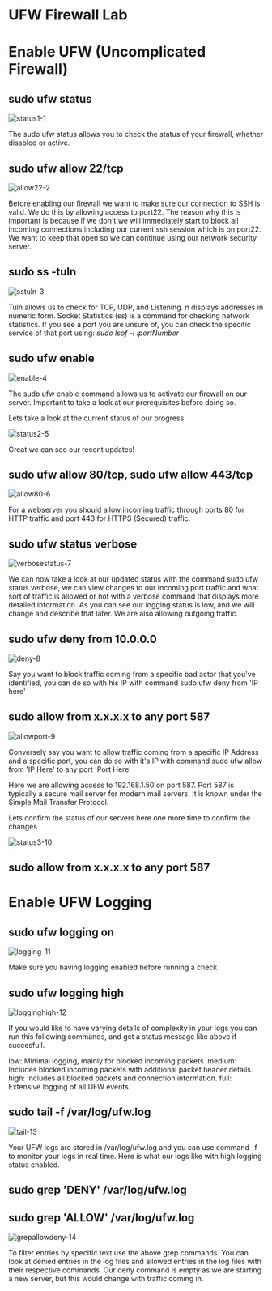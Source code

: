 # UFW Firewall Lab

# Enable UFW (Uncomplicated Firewall) 
## sudo ufw status 

![status1-1](images/status1-1.png)

The sudo ufw status allows you to check the status of your firewall, whether disabled or active.

## sudo ufw allow 22/tcp  

![allow22-2](images/allow22-2.png)

Before enabling our firewall we want to make sure our connection to SSH is valid. We do this by allowing access to port22. The reason why this is important is because if we don't we will immediately start to block all incoming connections including our current ssh session which is on port22. We want to keep that open so we can continue using our network security server.

## sudo ss -tuln   

![sstuln-3](images/sstuln-3.png)

Tuln allows us to check for TCP, UDP, and Listening. n displays addresses in numeric form. Socket Statistics (ss) is a command for checking network statistics. If you see a port you are unsure of, you can check the specific service of that port
using: *sudo lsof -i :portNumber*

## sudo ufw enable   

![enable-4](images/enable-4.png)

The sudo ufw enable command allows us to activate our firewall on our server. Important to take a look at our prerequisites before doing so.

Lets take a look at the current status of our progress 

![status2-5](images/status2-5.png)

Great we can see our recent updates! 

## sudo ufw allow 80/tcp, sudo ufw allow 443/tcp

![allow80-6](images/allow80-6.png)

For a webserver you should allow incoming traffic through ports 80 for HTTP traffic and port 443 for HTTPS (Secured) traffic. 

## sudo ufw status verbose   

![verbosestatus-7](images/verbosestatus-7.png)

We can now take a look at our updated status with the command sudo ufw status verbose, we can view changes to our incoming port traffic and what sort of traffic is allowed or not with a verbose command that displays more detailed information. As you can see our logging status is low, and we will change and describe that later. We are also allowing outgoing traffic.

## sudo ufw deny from 10.0.0.0 

![deny-8](images/deny-8.png)

Say you want to block traffic coming from a specific bad actor that you've identified, you can do so with his IP with command sudo ufw deny from 'IP here'

## sudo allow from x.x.x.x to any port 587

![allowport-9](images/allowport-9)

Conversely say you want to allow traffic coming from a specific IP Address and a specific port, you can do so with it's IP with command sudo ufw allow from 'IP Here' to any port 'Port Here' 

Here we are allowing access to 192.168.1.50 on port 587. Port 587 is typically a secure mail server for modern mail servers. It is known under the Simple Mail Transfer Protocol. 

Lets confirm the status of our servers here one more time to confirm the changes 

![status3-10](images/status3-10.png)

## sudo allow from x.x.x.x to any port 587

# Enable UFW Logging 

## sudo ufw logging on

![logging-11](images/logging-11.png)

Make sure you having logging enabled before running a check

## sudo ufw logging high

![logginghigh-12](images/logginghigh-12.png)

If you would like to have varying details of complexity in your logs you can run this following commands, and get a status message like above if succesfull. 

low: Minimal logging, mainly for blocked incoming packets.
medium: Includes blocked incoming packets with additional packet header
details.
high: Includes all blocked packets and connection information.
full: Extensive logging of all UFW events. 

## sudo tail -f /var/log/ufw.log 

![tail-13](images/tail-13.png)

Your UFW logs are stored in /var/log/ufw.log and you can use command -f to monitor your logs in real time. Here is what our logs like with high logging status enabled. 

## sudo grep 'DENY' /var/log/ufw.log
## sudo grep 'ALLOW' /var/log/ufw.log

![grepallowdeny-14](images/grepallowdeny-14.png)

To filter entries by specific text use the above grep commands. You can look at denied entries in the log files and allowed entries in the log files with their respective commands. Our deny command is empty as we are starting a new server, but this would change with traffic coming in. 